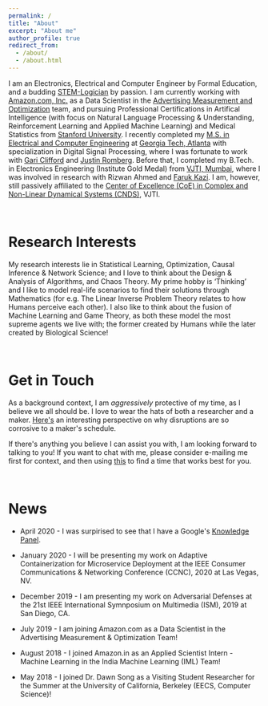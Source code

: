 ```yaml
---
permalink: /
title: "About"
excerpt: "About me"
author_profile: true
redirect_from: 
  - /about/
  - /about.html
---
```


I am an Electronics, Electrical and Computer Engineer by Formal Education, and a budding [STEM-Logician](https://en.wikipedia.org/wiki/Science,_technology,_engineering,_and_mathematics) by passion. I am currently working with [Amazon.com, Inc.](https://www.amazon.jobs/en/principles) as a Data Scientist in the [Advertising Measurement and Optimization](https://www.amazon.jobs/en/search?offset=0&result_limit=10&sort=relevant&category=data-science&cities[]=Seattle%2C%20Washington%2C%20USA&business_category[]=advertising&distanceType=Mi&radius=24km&latitude=&longitude=&loc_group_id=&loc_query=&base_query=measurement&city=&country=&region=&county=&query_options=&) team, and pursuing Professional Certifications in Artifical Intelligence (with focus on Natural Language Processing & Understanding, Reinforcement Learning and Applied Machine Learning) and Medical Statistics from [Stanford University](https://www.stanford.edu). I recently completed my [M.S. in Electrical and Computer Engineering](https://github.com/nishkeni/nishkeni.github.io/blob/master/images/MS_ECE_DegreeCertificate_NishantKeni.pdf) at [Georgia Tech, Atlanta](https://www.gatech.edu/) with specialization in Digital Signal Processing, where I was fortunate to work with [Gari Clifford](http://gdclifford.info/people/gari) and [Justin Romberg](https://jrom.ece.gatech.edu). Before that, I completed my B.Tech. in Electronics Engineering (Institute Gold Medal) from [VJTI, Mumbai](https://www.vjti.ac.in/), where I was involved in research with Rizwan Ahmed and [Faruk Kazi](https://www.vjti.ac.in/images/coe-cnds/project/resume/kazi_sir.pdf). I am, however, still passively affiliated to the [Center of Excellence (CoE) in Complex and Non-Linear Dynamical Systems (CNDS)](https://www.vjti.ac.in/images/coe-cnds/project/index.html), VJTI. 

<br>

Research Interests
======

My research interests lie in Statistical Learning, Optimization, Causal Inference & Network Science; and I love to think about the Design & Analysis of Algorithms, and Chaos Theory.  My prime hobby is ‘Thinking’ and I like to model real-life scenarios to find their solutions through Mathematics (for e.g. The Linear Inverse Problem Theory relates to how Humans perceive each other). I also like to think about the fusion of Machine Learning and Game Theory, as both these model the most supreme agents we live with; the former created by Humans while the later created by Biological Science! 

<br>

Get in Touch
======

As a background context, I am <i>aggressively</i> protective of my time, as I believe we all should be. I love to wear the hats of both a researcher and a maker. [Here's](http://www.paulgraham.com/makersschedule.html) an interesting perspective on why disruptions are so corrosive to a maker's schedule. 

If there's anything you believe I can assist you with, I am looking forward to talking to you! If you want to chat with me, please consider e-mailing me first for context, and then using [this](https://calendly.com/nishant-keni) to find a time that works best for you.


<br>

News
======

* April 2020 - I was surpirised to see that I have a Google's [Knowledge Panel](https://g.co/kgs/1kYofP).

* January 2020 - I will be presenting my work on Adaptive Containerization for Microservice Deployment at the IEEE Consumer Communications & Networking Conference (CCNC), 2020 at Las Vegas, NV.

* December 2019 - I am presenting my work on Adversarial Defenses at the 21st IEEE International Symnposium on Multimedia (ISM), 2019 at San Diego, CA.

* July 2019 - I am joining Amazon.com as a Data Scientist in the Advertising Measurement & Optimization Team!

* August 2018 - I joined Amazon.in as an Applied Scientist Intern - Machine Learning in the India Machine Learning (IML) Team!

* May 2018 - I joined Dr. Dawn Song as a Visiting Student Researcher for the Summer at the University of California, Berkeley (EECS, Computer Science)!
